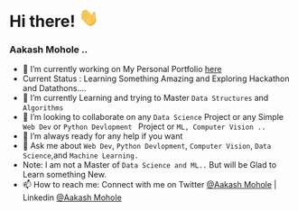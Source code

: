 # Hi there! <img src="https://raw.githubusercontent.com/arkalsekar/arkalsekar/main/wave.gif" width="35px">
### Aakash Mohole ..


- 🔭 I’m currently working on My Personal Portfolio [here](https://www.linkedin.com/in/aakash-mohole-231359233/)
- Current Status : Learning Something Amazing and Exploring Hackathon and Datathons....
- 🌱 I’m currently Learning and trying to Master ``` Data Structures ```  and ```Algorithms ```
- 👯 I’m looking to collaborate on any ```Data Science``` Project or any Simple ```Web Dev``` or ```Python Devlopment ``` Project or ```ML, Computer Vision ..```
- 🤔 I’m always ready for any help if you want  
- 💬 Ask me about ```Web Dev```, ```Python Devlopment```, ```Computer Vision```,  ```Data Science```,and ```Machine Learning.``` 
- Note: I am not a Master of ```Data Science and ML..``` But will be Glad to Learn something New.
- 📫 How to reach me: Connect with me on Twitter [@Aakash Mohole](https://twitter.com/AakashMohole) | Linkedin [@Aakash Mohole](https://www.linkedin.com/in/aakash-mohole-231359233/)
